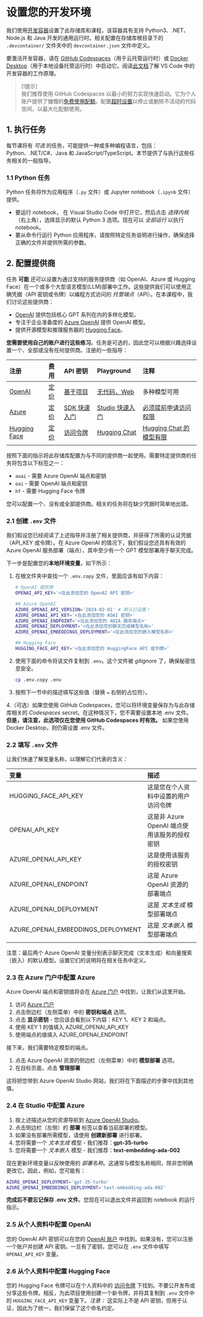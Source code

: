 # 设置您的开发环境

我们使用[开发容器](https://containers.dev?WT.mc_id=academic-105485-koreyst)设置了此存储库和课程，该容器具有支持 Python3、.NET、Node.js 和 Java 开发的通用运行时。相关配置在存储库根目录下的 `.devcontainer/` 文件夹中的 `devcontainer.json` 文件中定义。

要激活开发容器，请在 [GitHub Codespaces](https://docs.github.com/en/codespaces/overview?WT.mc_id=academic-105485-koreyst)（用于云托管运行时）或 [Docker Desktop](https://docs.docker.com/desktop/?WT.mc_id=academic-105485-koreyst)（用于本地设备托管运行时）中启动它。阅读[此文档](https://code.visualstudio.com/docs/devcontainers/containers?WT.mc_id=academic-105485-koreyst)了解 VS Code 中的开发容器的工作原理。 

> [!提示]  
> 我们推荐使用 GitHub Codespaces 以最小的努力实现快速启动。它为个人账户提供了慷慨的[免费使用配额](https://docs.github.com/billing/managing-billing-for-github-codespaces/about-billing-for-github-codespaces#monthly-included-storage-and-core-hours-for-personal-accounts?WT.mc_id=academic-105485-koreyst)。配置[超时设置](https://docs.github.com/codespaces/setting-your-user-preferences/setting-your-timeout-period-for-github-codespaces?WT.mc_id=academic-105485-koreyst)以停止或删除不活动的代码空间，以最大化配额使用。

## 1. 执行任务

每节课将有 _可选_ 的任务，可能提供一种或多种编程语言，包括：Python、.NET/C#、Java 和 JavaScript/TypeScript。本节提供了与执行这些任务相关的一般指导。

### 1.1 Python 任务

Python 任务将作为应用程序（`.py` 文件）或 Jupyter notebook（`.ipynb` 文件）提供。
- 要运行 notebook， 在 Visual Studio Code 中打开它，然后点击 _选择内核_（右上角），选择显示的默认 Python 3 选项。现在可以 _全部运行_ 以执行 notebook。
- 要从命令行运行 Python 应用程序，请按照特定任务说明进行操作，确保选择正确的文件并提供所需的参数。

## 2. 配置提供商

任务 **可能** 还可以设置为通过支持的服务提供商（如 OpenAI、Azure 或 Hugging Face）在一个或多个大型语言模型(LLM)部署中工作。这些提供我们可以使用正确凭据（API 密钥或令牌）以编程方式访问的 _托管端点_（API）。在本课程中，我们讨论这些提供商：

- [OpenAI](https://platform.openai.com/docs/models?WT.mc_id=academic-105485-koreyst) 提供包括核心 GPT 系列在内的多样化模型。
- 专注于企业准备度的 [Azure OpenAI](https://learn.microsoft.com/azure/ai-services/openai/?WT.mc_id=academic-105485-koreyst) 提供 OpenAI 模型。
- 提供开源模型和推理服务器的 [Hugging Face](https://huggingface.co/docs/hub/index?WT.mc_id=academic-105485-koreyst)。

**您需要使用自己的账户进行这些练习**。任务是可选的，因此您可以根据兴趣选择设置一个、全部或没有任何提供商。注册的一些指导：

| 注册 | 费用 | API 密钥 | Playground | 注释 |
|:---|:---|:---|:---|:---|
| [OpenAI](https://platform.openai.com/signup?WT.mc_id=academic-105485-koreyst)| [定价](https://openai.com/pricing#language-models?WT.mc_id=academic-105485-koreyst)| [基于项目](https://platform.openai.com/api-keys?WT.mc_id=academic-105485-koreyst) | [无代码，Web](https://platform.openai.com/playground?WT.mc_id=academic-105485-koreyst) | 多种模型可用 |
| [Azure](https://aka.ms/azure/free?WT.mc_id=academic-105485-koreyst)| [定价](https://azure.microsoft.com/pricing/details/cognitive-services/openai-service/?WT.mc_id=academic-105485-koreyst)| [SDK 快速入门](https://learn.microsoft.com/azure/ai-services/openai/quickstart?WT.mc_id=academic-105485-koreyst)| [Studio 快速入门](https://learn.microsoft.com/azure/ai-services/openai/quickstart?WT.mc_id=academic-105485-koreyst) |  [必须提前申请访问权限](https://learn.microsoft.com/azure/ai-services/openai/?WT.mc_id=academic-105485-koreyst)|
| [Hugging Face](https://huggingface.co/join?WT.mc_id=academic-105485-koreyst) | [定价](https://huggingface.co/pricing) | [访问令牌](https://huggingface.co/docs/hub/security-tokens?WT.mc_id=academic-105485-koreyst) | [Hugging Chat](https://huggingface.co/chat/?WT.mc_id=academic-105485-koreyst)| [Hugging Chat 的模型有限](https://huggingface.co/chat/models?WT.mc_id=academic-105485-koreyst) |
| | | | | 

按照下面的指示将此存储库配置为与不同的提供商一起使用。需要特定提供商的任务将包含以下标签之一：

 - `aoai` - 需要 Azure OpenAI 端点和密钥
 - `oai` - 需要 OpenAI 端点和密钥
 - `hf` - 需要 Hugging Face 令牌

您可以配置一个、没有或全部提供商。相关的任务将在缺少凭据时简单地出错。

### 2.1 创建 `.env` 文件

我们假设您已经阅读了上述指导并注册了相关提供商，并获得了所需的认证凭据（API_KEY 或令牌）。在 Azure OpenAI 的情况下，我们假设您还具有有效的 Azure OpenAI 服务部署（端点），其中至少有一个 GPT 模型部署用于聊天完成。

下一步是配置您的**本地环境变量**，如下所示：

1. 在根文件夹中查找一个 `.env.copy` 文件，里面应该有如下内容：

   ```bash
   # OpenAI 提供商
   OPENAI_API_KEY='<在此添加您的 OpenAI API 密钥>'

   ## Azure OpenAI
   AZURE_OPENAI_API_VERSION='2024-02-01' # 默认已设置！
   AZURE_OPENAI_API_KEY='<在此添加您的 AOAI 密钥>'
   AZURE_OPENAI_ENDPOINT='<在此添加您的 AOIA 服务端点>'
   AZURE_OPENAI_DEPLOYMENT='<在此添加您的聊天完成模型名称>' 
   AZURE_OPENAI_EMBEDDINGS_DEPLOYMENT='<在此添加您的嵌入模型名称>'

   ## Hugging Face
   HUGGING_FACE_API_KEY='<在此添加您的 HuggingFace API 或令牌>'
   ```

2. 使用下面的命令将该文件复制到 `.env`。这个文件被 _gitignore_ 了，确保秘密信息安全。

   ```bash
   cp .env.copy .env
   ```

3. 按照下一节中的描述填写这些值（替换 `=` 右侧的占位符）。

4.（可选）如果您使用 GitHub Codespaces，您可以将环境变量保存为与此存储库相关的 _Codespaces secret_。在这种情况下，您不需要设置本地 .env 文件。**但是，请注意，此选项仅在您使用 GitHub Codespaces 时有效。** 如果您使用 Docker Desktop，则仍需设置 .env 文件。

### 2.2 填写 `.env` 文件

让我们快速了解变量名称，以理解它们代表的含义：

| 变量  | 描述  |
| :--- | :--- |
| HUGGING_FACE_API_KEY | 这是您在个人资料中设置的用户访问令牌 |
| OPENAI_API_KEY | 这是非 Azure OpenAI 端点使用该服务的授权密钥 |
| AZURE_OPENAI_API_KEY | 这是使用该服务的授权密钥 |
| AZURE_OPENAI_ENDPOINT | 这是 Azure OpenAI 资源的部署端点 |
| AZURE_OPENAI_DEPLOYMENT | 这是 _文本生成_ 模型部署端点 |
| AZURE_OPENAI_EMBEDDINGS_DEPLOYMENT | 这是 _文本嵌入_ 模型部署端点 |
| | |

注意：最后两个 Azure OpenAI 变量分别表示聊天完成（文本生成）和向量搜索（嵌入）的默认模型。设置它们的说明将在相关任务中定义。

### 2.3 在 Azure 门户中配置 Azure

Azure OpenAI 端点和密钥值将会在 [Azure 门户](https://portal.azure.com?WT.mc_id=academic-105485-koreyst) 中找到，让我们从这里开始。

1. 访问 [Azure 门户](https://portal.azure.com?WT.mc_id=academic-105485-koreyst)
2. 点击侧边栏（左侧菜单）中的 **密钥和端点** 选项。
3. 点击 **显示密钥** - 您应该会看到以下内容：KEY 1、KEY 2 和端点。
4. 使用 KEY 1 的值填入 AZURE_OPENAI_API_KEY
5. 使用端点的值填入 AZURE_OPENAI_ENDPOINT

接下来，我们需要特定模型的端点。

1. 点击 Azure OpenAI 资源的侧边栏（左侧菜单）中的 **模型部署** 选项。
2. 在目标页面，点击 **管理部署**

这将把您带到 Azure OpenAI Studio 网站，我们将在下面描述的步骤中找到其他值。

### 2.4 在 Studio 中配置 Azure

1. 按上述描述从您的资源导航到 [Azure OpenAI Studio](https://oai.azure.com?WT.mc_id=academic-105485-koreyst)。
2. 点击侧边栏（左侧）的 **部署** 标签以查看当前部署的模型。
3. 如果没有部署所需模型，请使用 **创建新部署** 进行部署。
4. 您将需要一个 _文本生成_ 模型 - 我们推荐：**gpt-35-turbo**
5. 您将需要一个 _文本嵌入_ 模型 - 我们推荐：**text-embedding-ada-002**

现在更新环境变量以反映使用的 _部署名称_。这通常与模型名称相同，除非您明确更改它。因此，例如，您可能有：

```bash
AZURE_OPENAI_DEPLOYMENT='gpt-35-turbo'
AZURE_OPENAI_EMBEDDINGS_DEPLOYMENT='text-embedding-ada-002'
```

**完成后不要忘记保存 .env 文件**。您现在可以退出文件并返回到 notebook 的运行指示。

### 2.5 从个人资料中配置 OpenAI

您的 OpenAI API 密钥可以在您的 [OpenAI 账户](https://platform.openai.com/api-keys?WT.mc_id=academic-105485-koreyst) 中找到。如果没有，您可以注册一个账户并创建 API 密钥。一旦有了密钥，您可以在 `.env` 文件中填写 `OPENAI_API_KEY` 变量。

### 2.6 从个人资料中配置 Hugging Face

您的 Hugging Face 令牌可以在个人资料中的 [访问令牌](https://huggingface.co/settings/tokens?WT.mc_id=academic-105485-koreyst) 下找到。不要公开发布或分享这些令牌。相反，为此项目使用创建一个新令牌，并将其复制到 `.env` 文件中的 `HUGGING_FACE_API_KEY` 变量下。_注意：_ 这实际上不是 API 密钥，但用于认证，因此为了统一，我们保留了这个命名约定。